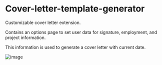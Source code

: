 # Cover-letter-template-generator
Customizable cover letter extension.

Contains an options page to set user data for signature, employment, and project information.

This information is used to generate a cover letter with current date.

![image](https://user-images.githubusercontent.com/18030411/222964235-db9633c7-ddbb-48dc-b0fd-2d7dd963f44d.png)



